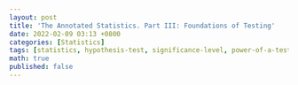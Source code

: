 ```yaml
---
layout: post
title: 'The Annotated Statistics. Part III: Foundations of Testing'
date: 2022-02-09 03:13 +0800
categories: [Statistics]
tags: [statistics, hypothesis-test, significance-level, power-of-a-test, neyman-pearson-criterion]
math: true
published: false
---
```


